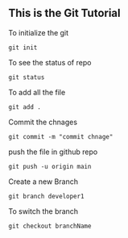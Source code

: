 ## This is the Git Tutorial
To initialize the git
```
git init
```
To see the status of repo
```
git status
```
To add all the file
```
git add .
```
Commit the chnages
```
git commit -m "commit chnage"
```
push the file in github repo
```
git push -u origin main
```
Create a new Branch
```
git branch developer1
```
To switch the branch
```
git checkout branchName
```
